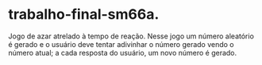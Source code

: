 # trabalho-final-sm66a.
Jogo de azar atrelado à tempo de reação. Nesse jogo um número aleatório é gerado e o usuário deve tentar adivinhar o número gerado vendo o número atual; a cada resposta do usuário, um novo número é gerado.
